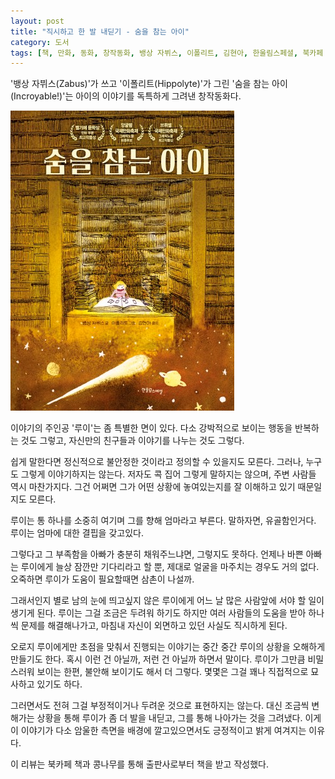 ```yaml
---
layout: post
title: "직시하고 한 발 내딛기 - 숨을 참는 아이"
category: 도서
tags: [책, 만화, 동화, 창작동화, 뱅상 자뷔스, 이폴리트, 김현아, 한울림스페셜, 북카페 책과 콩나무, 서평]
---
```


'뱅상 자뷔스(Zabus)'가 쓰고
'이폴리트(Hippolyte)'가 그린
'숨을 참는 아이(Incroyable!)'는
아이의 이야기를 독특하게 그려낸 창작동화다.

![표지](/images/incroyable-comic-book-h480.jpg)

이야기의 주인공 '루이'는 좀 특별한 면이 있다.
다소 강박적으로 보이는 행동을 반복하는 것도 그렇고,
자신만의 친구들과 이야기를 나누는 것도 그렇다.

쉽게 말한다면 정신적으로 불안정한 것이라고 정의할 수 있을지도 모른다.
그러나, 누구도 그렇게 이야기하지는 않는다.
저자도 콕 집어 그렇게 말하지는 않으며,
주변 사람들 역시 마찬가지다.
그건 어쩌면 그가 어떤 상황에 놓여있는지를 잘 이해하고 있기 때문일지도 모른다.

루이는 통 하나를 소중히 여기며 그를 향해 엄마라고 부른다.
말하자면, 유골함인거다.
루이는 엄마에 대한 결핍을 갖고있다.

그렇다고 그 부족함을 아빠가 충분히 채워주느냐면, 그렇지도 못하다.
언제나 바쁜 아빠는 루이에게 늘상 잠깐만 기다리라고 할 뿐,
제대로 얼굴을 마주치는 경우도 거의 없다.
오죽하면 루이가 도움이 필요할때면 삼촌이 나설까.

그래서인지 별로 남의 눈에 띄고싶지 않은 루이에게
어느 날 많은 사람앞에 서야 할 일이 생기게 된다.
루이는 그걸 조금은 두려워 하기도 하지만
여러 사람들의 도움을 받아 하나씩 문제를 해결해나가고,
마침내 자신이 외면하고 있던 사실도 직시하게 된다.

오로지 루이에게만 초점을 맞춰서 진행되는 이야기는
중간 중간 루이의 상황을 오해하게 만들기도 한다.
혹시 이런 건 아닐까, 저런 건 아닐까 하면서 말이다.
루이가 그만큼 비밀스러워 보이는 한편, 불안해 보이기도 해서 더 그렇다.
몇몇은 그걸 꽤나 직접적으로 묘사하고 있기도 하다.

그러면서도 전혀 그걸 부정적이거나 두려운 것으로 표현하지는 않는다.
대신 조금씩 변해가는 상황을 통해
루이가 좀 더 발을 내딛고, 그를 통해 나아가는 것을 그려냈다.
이게 이 이야기가 다소 암울한 측면을 배경에 깔고있으면서도 긍정적이고 밝게 여겨지는 이유다.



<div class="im im-info">
이 리뷰는 북카페 책과 콩나무를 통해 출판사로부터 책을 받고 작성했다.
</div>
